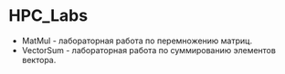 # HPC_Labs

- MatMul - лабораторная работа по перемножению матриц.
- VectorSum - лабораторная работа по суммированию элементов вектора.
